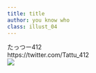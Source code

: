 ```yaml
---
title: title
author: you know who
class: illust_04
---
```


<div class="page-header">
<div class="illust-author">たっつー412</div>
<div class="social">https://twitter.com/Tattu_412</div>
</div>
<div class="illust-image-middle-page-left">
<div class="illust-image-column">
<img src="image/illust-tattsu.jpg" />
</div>
</div>
<!-- <div class='illust-message'>魔王クリフォト、縁があったらどこかで会えるかもしれない。</div> -->
